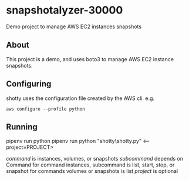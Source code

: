 # snapshotalyzer-30000

Demo project to manage AWS EC2 instances snapshots

## About

This project is a demo, and uses boto3 to manage AWS EC2 instance snapshots.

## Configuring

shotty uses the configuration file created by the AWS cli. e.g.

`aws configure --profile python`

## Running

pipenv run python pipenv run python "shotty\shotty.py" <command> <subcommand> <--project=PROJECT>

*command* is instances, volumes, or snapshots
*subcommand* depends on Command
  for command instances, subcommand is list, start, stop, or snapshot
  for commands volumes or snapshots is list
*project* is optional
